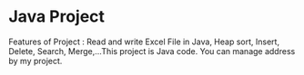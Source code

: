 # Java Project
Features of Project : Read and write Excel File in Java, Heap sort, Insert, Delete, Search, Merge,...This project is Java code. You can manage address by my project.
